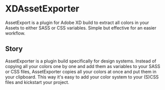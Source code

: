 # XDAssetExporter
AssetExport is a plugin for Adobe XD build to extract all colors in your Assets to either SASS or CSS variables. Simple but effective for an easier workflow.

## Story
AssetExporter is a plugin build specifically for design systems. Instead of copying all your colors one by one and add them as variables to your SASS or CSS files, AssetExporter copies all your colors at once and put them in your clipboard. This way it's easy to add your color system to your (S)CSS files and kickstart your project. 
